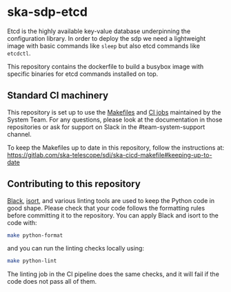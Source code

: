 # ska-sdp-etcd

Etcd is the highly available key-value database underpinning the configuration library. In order to deploy the sdp we need a lightweight image with basic commands like `sleep` but also etcd commands like `etcdctl`. 

This repository contains the dockerfile to build a busybox image with specific binaries for etcd commands installed on top.


## Standard CI machinery

This repository is set up to use the
[Makefiles](https://gitlab.com/ska-telescope/sdi/ska-cicd-makefile) and [CI
jobs](https://gitlab.com/ska-telescope/templates-repository) maintained by the
System Team. For any questions, please look at the documentation in those
repositories or ask for support on Slack in the #team-system-support channel.

To keep the Makefiles up to date in this repository, follow the instructions
at: https://gitlab.com/ska-telescope/sdi/ska-cicd-makefile#keeping-up-to-date


## Contributing to this repository

[Black](https://github.com/psf/black), [isort](https://pycqa.github.io/isort/),
and various linting tools are used to keep the Python code in good shape.
Please check that your code follows the formatting rules before committing it
to the repository. You can apply Black and isort to the code with:

```bash
make python-format
```

and you can run the linting checks locally using:

```bash
make python-lint
```

The linting job in the CI pipeline does the same checks, and it will fail if
the code does not pass all of them.
